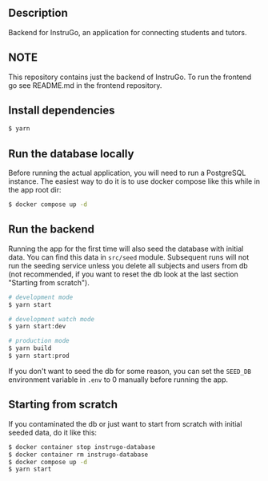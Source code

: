 ## Description

Backend for InstruGo, an application for connecting students and tutors.

## NOTE

This repository contains just the backend of InstruGo. To run the frontend go see README.md in the frontend repository.

## Install dependencies

```bash
$ yarn
```

## Run the database locally

Before running the actual application, you will need to run a PostgreSQL instance. The easiest way to do it is to use docker compose like this while in the app root dir:

```bash
$ docker compose up -d
```

## Run the backend

Running the app for the first time will also seed the database with initial data. You can find this data in `src/seed` module. Subsequent runs will not run the seeding service unless you delete all subjects and users from db (not recommended, if you want to reset the db look at the last section "Starting from scratch").

```bash
# development mode
$ yarn start

# development watch mode
$ yarn start:dev

# production mode
$ yarn build
$ yarn start:prod
```

If you don't want to seed the db for some reason, you can set the `SEED_DB` environment variable in `.env` to 0 manually before running the app.

## Starting from scratch

If you contaminated the db or just want to start from scratch with initial seeded data, do it like this:

```bash
$ docker container stop instrugo-database
$ docker container rm instrugo-database
$ docker compose up -d
$ yarn start
```
